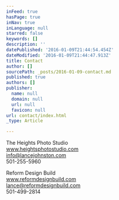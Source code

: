 ```yaml
---
inFeed: true
hasPage: true
inNav: true
inLanguage: null
starred: false
keywords: []
description: ''
datePublished: '2016-01-09T21:44:54.454Z'
dateModified: '2016-01-09T21:44:47.913Z'
title: Contact
author: []
sourcePath: _posts/2016-01-09-contact.md
published: true
authors: []
publisher:
  name: null
  domain: null
  url: null
  favicon: null
url: contact/index.html
_type: Article

---
```

The Heights Photo Studio  
www.heightsphotostudio.com  
info@lancejohnston.com  
501-255-5960

Reform Design Build  
www.reformdesignbuild.com  
lance@reformdesignbuild.com  
501-499-2814